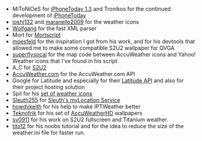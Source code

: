   * MiToNiOeS for <a href='http://forum.xda-developers.com/showthread.php?t=508429'>iPhoneToday 1.3</a> and Tronikos for the continued development of <a href='http://forum.xda-developers.com/showthread.php?t=633618'>iPhoneToday</a>
  * <a href='http://joshj132.deviantart.com/'>joshj132</a> and <a href='http://maranello2009.deviantart.com/'>maranello2009</a> for the weather icons
  * <a href='http://www.lakeridgesoftware.com/forum/showthread.php?p=99103'>Wolfgang</a> for the fast XML parser
  * Mort for <a href='http://www.sto-helit.de/index.php?module=download&amp;action=view&amp;entry=65'>Mortscript</a>
  * <a href='http://forum.xda-developers.com/showthread.php?t=480686'>moesfeld</a> for the inspiration I got from his work, and for his devtools that allowed me to make some compatible S2U2 wallpaper for QVGA
  * <a href='http://forum.xda-developers.com/showthread.php?t=390841'>superflysocal</a> for the map code between AccuWeather icons and Yahoo! Weather icons that I've found in his script
  * A\_C for <a href='http://s2u2.ac-s2.com/'>S2U2</a>
  * <a href='http://www.accuweather.com/'>AccuWeather.com</a> for the AccuWeather.com API
  * Google for Latitude and especially for their <a href='http://www.google.com/latitude/apps/badge'>Latitude API</a> and also for their project hosting solution
  * Spil for his <a href='http://spil.wincustomize.com/skins.aspx?skinid=3360&amp;libid=39'>set of weather icons</a>
  * <a href='http://forum.xda-developers.com/member.php?u=285503'>Sleuth255</a> for <a href='http://forum.xda-developers.com/showthread.php?t=607102'>Sleuth's myLocation Service</a>
  * <a href='http://forum.xda-developers.com/member.php?u=2073632'>howdykeith</a> for his help to make IPTWeather better
  * <a href='http://macthemes.net/forum/profile.php?id=16217'>Teknofrik</a> for his set of <a href='http://iptweather.googlecode.com/files/AccuWeatherHD.zip'>AccuWeatherHD</a> wallpapers
  * <a href='http://forum.xda-developers.com/member.php?u=2543599'>sv0911</a> for his work on S2U2 fullscreen and Titanium weather.
  * <a href='http://forum.xda-developers.com/member.php?u=837517'>tito12</a> for his noobs tutorial and for the idea to reduce the size of the weather.ini file for faster run.